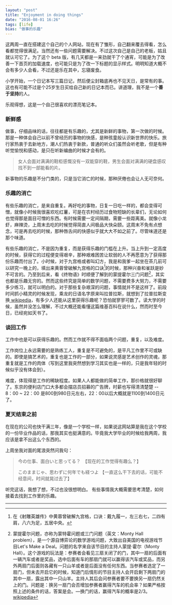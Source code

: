 ```yaml
---
layout: "post"
title: "Enjoyment in doing things"
date: "2016-08-01 16:26"
tags: [life]
bias: "做事的乐趣"
---
```



这两周一直在搭建这个自己的个人网站，现在有了雏形，自己翻来覆去得看，怎么看都觉得很满足。当然还有一些问题需要解决。不过这次自己是自己的老板，姑且就认可它了。为了这个 beta 版，有几天都是一来劲就干了个通宵，可能是为了改善一下首页的加载速度，也可能只是为了改一下标题的显示样式。明明知道大概不会有多少人会看，不过还是乐在其中，忘寝废食。

小学开始，一个日记本写三篇日记，然后便尘封箱底再也不见天日，是常有的事。这也有可能不过是个25岁生日买给自己新的日记本而已。讲道理，我不是一个**善于坚持**的人。

乐观得想，这是一个自己很喜欢的漂亮笔记本。

### 新鲜感

做事，仔细品味的话，往往都是有乐趣的，尤其是新鲜的事物，第一次做的时候。那是一种体会自己以前不曾经历的事物的快感，是种孩童般认识新世界的快乐。旅行家热衷于去新地方，潮人们热衷于新款，普通的听众们虽然会听老歌，但是有种听觉愉悦和感动，是只在听新编曲的时候才会有的。

> 女人会面对满满的鞋柜感慨没有一双能穿的鞋，男生会面对满满的硬盘感叹找不到一部能看的片。

新事物的乐趣是不分门类的，只是当它消亡的时候，那种厌倦也会让人无可奈何。

### 乐趣的消亡

有些乐趣的消亡，是来自重复。再好吃的事物，日复一日吃一样的，都会变得可憎，就像小时候我很喜欢吃红薯，可是在农村经历过食物短缺的长辈们，无论如何也觉得那是面目可憎的东西。有时候需要一定间隔期，需要一些距离美。就像小龙虾，麻辣烫，上周末去吃的时候觉得简直人间极品大快朵颐。这周末不免有点想念，可是再去吃的时候，那种唇舌间的快感似乎就大大不如之前了。尽管味道还是那个味道。

有些乐趣的消亡，不是因为重复，而是获得乐趣的门槛在上升。当上升到一定高度的时候，获得它的过程便变得艰辛，那种艰难困苦让软弱的人不再愿意为了获得那份乐趣而付出了。小时候，对于九宫格或者叫幻方，我是和我爹一起坐在茶几前可以研究一晚上的，填出来黄蓉曾破解九宫格的口诀[^1]的时候，那种兴奋和雀跃是妙不可言的。乃至到后来，看《终物语》时顺便了解到的蒙提霍尔三门问题[^2]，其实也都是乐趣无穷的。然而这些终究是简单的数学问题，不需要费多大努力，不需要多少练习，就可以明白的。对于那些复杂艰深的问题，事情就并不是这样了。前段时间抓小精灵的时候发现，乘龙的日语名字原来叫拉普拉斯，就想到了拉普拉斯变换[ wikipedia](https://zh.wikipedia.org/wiki/%E6%8B%89%E6%99%AE%E6%8B%89%E6%96%AF%E5%8F%98%E6%8D%A2)，有多少人还能从这里获得乐趣呢？恐怕就寥寥可数了。读大学的时候，虽然并没怎么理解，不过大概还能看懂这篇维基百科在说什么，然而时至今日，已经宛如天书了。

### 谈回工作

工作中也是可以获得乐趣的。然而工作就不得不面临两个问题，重复，以及难度。

工作岗位上永远需要的是熟练工人，重复是不可避免的，是平凡工作里不可或缺的。即使是搞艺术的，重复也是工作的一部分，如果说灵感是艺术创作的灵魂，那重复就是工作的肉体（写到这里我突然想到学习其实也是一样的，只是我年轻的时候似乎没有体会到）。

难度，体现得是工作的稀缺程度。如果人人都能做的简单工作，那价格就很好聊了。东京的便利店门口大多都会摆店员招募的广告牌，时薪也写得清清楚楚 -- 8：00 ~ 22：00 是800到980日元左右，22：00以后大概就是1100到1400日元了。

### 夏天结束之前

在现在的公司也快干满三年，像是一个学校一样，如果说这网站算是我在这个学校的一份毕业作品的话，那我其实也挺满意的。毕竟我大学毕业的时候给我两周，我应该是拿不出这么个东西的。

上周坐我对面的尾浪突然问我句：

>  今の仕事、面白いと思ってる？　【现在的工作觉得有趣么？】
>
> このままじゃ、思わずに何年でも経つよ 【一直这么干下去的话，可能不经意间，时间就晃过去了】

听完这话，我想了想，不过也没很想明白。
有些事情我大概需要思考清楚，如何接着去找到工作里的乐趣。

<!-- ### Pokemon Go

![the PokemonGo players in Sinjuku Park](../../img/2016/08/IMG_4192.JPG)

最近Pokemon Go 火得不要不要的，今年如果要评什么全球最具影响力之类的奖项，我想 Pokemon Go 团队应该一定会被纳入考虑范围。 -->











---
[^1]:在《射雕英雄传》中黄蓉曾破解九宫格，口诀：戴九履一，左三右七，二四有肩，八六为足，五居中央。
[^2]:蒙提霍尔问题，亦称为蒙特霍问题或三门问题（英文：Monty Hall problem），是一个源自博弈论的数学游戏问题，大致出自美国的电视游戏节目Let's Make a Deal。问题的名字来自该节目的主持人蒙提·霍尔（Monty Hall）。这个游戏的玩法是：参赛者会看见三扇关闭了的门，其中一扇的后面有一辆汽车或者是奖品，选中后面有车的那扇门就可以赢得该汽车或奖品，而另外两扇门后面则各藏有一只山羊或者是后面没有任何东西。当参赛者选定了一扇门，但未去开启它的时候，知道门后情形的节目主持人会开启剩下两扇门的其中一扇，露出其中一只山羊。主持人其后会问参赛者要不要换另一扇仍然关上的门。问题是：换另一扇门会否增加参赛者赢得汽车的机会率？如果严格按照上述的条件的话，答案是会。—换门的话，赢得汽车的概率是2/3。[wikipedia](https://zh.wikipedia.org/wiki/%E8%92%99%E6%8F%90%E9%9C%8D%E7%88%BE%E5%95%8F%E9%A1%8C)
